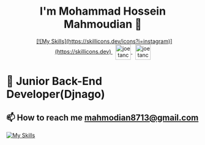 <h1 align="center">I'm Mohammad Hossein Mahmoudian 👋  </h1>

<p align="center">
</a> &nbsp;
<a href="https://www.instagram.com/mhmdhosin.mahmodian/" target="blank">
            [![My Skills](https://skillicons.dev/icons?i=instagram)](https://skillicons.dev)
</a> &nbsp;
<a href="https://t.me/mahmodian8713" target="blank"><img align="center" 
            src="https://cdn.cdnlogo.com/logos/t/39/telegram.svg" alt="joetancy" height="40" width="40" />
</a>
</a> &nbsp;
<a href="https://www.linkedin.com/in/mohammad-hossein-mahmoudian-548574262/" target="blank"><img align="center" 
            src="https://cdn.cdnlogo.com/logos/l/78/linkedin-icon.svg" alt="joetancy" height="40" width="40" />
</a>
</p>

# 🌱 Junior Back-End Developer(Djnago)
## 📫 How to reach me mahmodian8713@gmail.com

[![My Skills](https://skillicons.dev/icons?i=python,django,linux,mysql,git,github,html,css,bootstrap,ps)](https://skillicons.dev)
<!---
HoseiinTech/HoseiinTech is a ✨ special ✨ repository because its `README.md` (this file) appears on your GitHub profile.
You can click the Preview link to take a look at your changes.
--->

